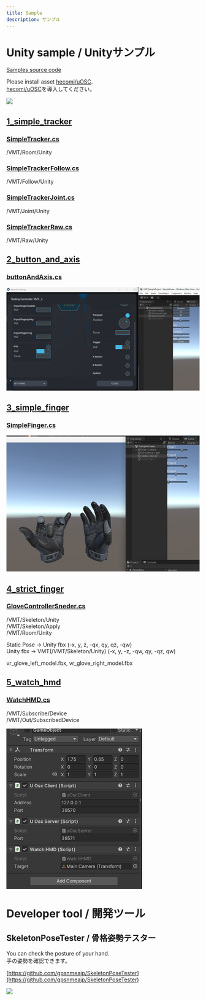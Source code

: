 ```yaml
---
title: Sample
description: サンプル
---
```


# Unity sample / Unityサンプル
[Samples source code](https://github.com/gpsnmeajp/VirtualMotionTrackerDocument/tree/main/sample)

Please install asset [hecomi/uOSC](https://github.com/hecomi/uOSC).  
[hecomi/uOSC](https://github.com/hecomi/uOSC)を導入してください。  

![](/VirtualMotionTrackerDocument/image/unity.png)

## [1_simple_tracker](https://github.com/gpsnmeajp/VirtualMotionTrackerDocument/tree/main/sample/1_simple_tracker/)
### [SimpleTracker.cs](https://github.com/gpsnmeajp/VirtualMotionTrackerDocument/tree/main/sample/1_simple_tracker/SimpleTracker.cs)
/VMT/Room/Unity  

### [SimpleTrackerFollow.cs](https://github.com/gpsnmeajp/VirtualMotionTrackerDocument/tree/main/sample/1_simple_tracker/SimpleTrackerFollow.cs)
/VMT/Follow/Unity  

### [SimpleTrackerJoint.cs](https://github.com/gpsnmeajp/VirtualMotionTrackerDocument/tree/main/sample/1_simple_tracker/SimpleTrackerJoint.cs)
/VMT/Joint/Unity  

### [SimpleTrackerRaw.cs](https://github.com/gpsnmeajp/VirtualMotionTrackerDocument/tree/main/sample/1_simple_tracker/SimpleTrackerRaw.cs)
/VMT/Raw/Unity  

## [2_button_and_axis](https://github.com/gpsnmeajp/VirtualMotionTrackerDocument/tree/main/sample/2_button_and_axis)
### [buttonAndAxis.cs](https://github.com/gpsnmeajp/VirtualMotionTrackerDocument/tree/main/sample/2_button_and_axis/buttonAndAxis.cs)

![](https://github.com/gpsnmeajp/VirtualMotionTrackerDocument/blob/main/sample/2_button_and_axis/inputtest.png?raw=true)

## [3_simple_finger](https://github.com/gpsnmeajp/VirtualMotionTrackerDocument/tree/main/sample/3_simple_finger)
### [SimpleFinger.cs](https://github.com/gpsnmeajp/VirtualMotionTrackerDocument/tree/main/sample/3_simple_finger/SimpleFinger.cs)
![](https://github.com/gpsnmeajp/VirtualMotionTrackerDocument/blob/main/sample/3_simple_finger/simple_finger.png?raw=true)


## [4_strict_finger](https://github.com/gpsnmeajp/VirtualMotionTrackerDocument/tree/main/sample/4_strict_finger)
### [GloveControllerSneder.cs](https://github.com/gpsnmeajp/VirtualMotionTrackerDocument/tree/main/sample/4_strict_finger/GloveControllerSneder.cs)
/VMT/Skeleton/Unity  
/VMT/Skeleton/Apply  
/VMT/Room/Unity  

Static Pose → Unity fbx (-x, y, z, -qx, qy, qz, -qw)  
Unity fbx → VMT(/VMT/Skeleton/Unity) (-x, y, -z, -qw, qy, -qz, qw)  

vr_glove_left_model.fbx, vr_glove_right_model.fbx

## [5_watch_hmd](https://github.com/gpsnmeajp/VirtualMotionTrackerDocument/tree/main/sample/5_watch_hmd/)
### [WatchHMD.cs](https://github.com/gpsnmeajp/VirtualMotionTrackerDocument/tree/main/sample/5_watch_hmd/WatchHMD.cs)
/VMT/Subscribe/Device  
/VMT/Out/SubscribedDevice  

![](https://github.com/gpsnmeajp/VirtualMotionTrackerDocument/blob/main/sample/5_watch_hmd/watch_hmd.png?raw=true)

# Developer tool / 開発ツール
## SkeletonPoseTester / 骨格姿勢テスター
You can check the posture of your hand.  
手の姿勢を確認できます。  

[https://github.com/gpsnmeajp/SkeletonPoseTester](https://github.com/gpsnmeajp/SkeletonPoseTester)

![](/VirtualMotionTrackerDocument/image/SkeletonPoseTester.png)


